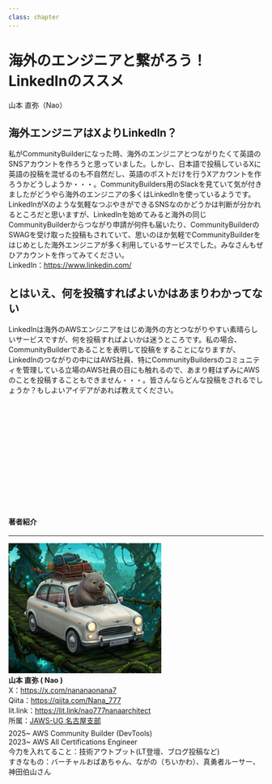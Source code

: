 ```yaml
---
class: chapter
---
```


# 海外のエンジニアと繋がろう！LinkedInのススメ


<div class="flush-right">
山本 直弥（Nao）
</div>


## 海外エンジニアはXよりLinkedIn？
私がCommunityBuilderになった時、海外のエンジニアとつながりたくて英語のSNSアカウントを作ろうと思っていました。しかし、日本語で投稿しているXに英語の投稿を混ぜるのも不自然だし、英語のポストだけを行うXアカウントを作ろうかどうしようか・・・。CommunityBuilders用のSlackを見ていて気が付きましたがどうやら海外のエンジニアの多くはLinkedInを使っているようです。LinkedInがXのような気軽なつぶやきができるSNSなのかどうかは判断が分かれるところだと思いますが、LinkedInを始めてみると海外の同じCommunityBuilderからつながり申請が何件も届いたり、CommunityBuilderのSWAGを受け取った投稿もされていて、思いのほか気軽でCommunityBuilderをはじめとした海外エンジニアが多く利用しているサービスでした。みなさんもぜひアカウントを作ってみてください。  
LinkedIn：https://www.linkedin.com/

## とはいえ、何を投稿すればよいかはあまりわかってない
LinkedInは海外のAWSエンジニアをはじめ海外の方とつながりやすい素晴らしいサービスですが、何を投稿すればよいかは迷うところです。私の場合、CommunityBuilderであることを表明して投稿をすることになりますが、LinkedInのつながりの中にはAWS社員、特にCommunityBuildersのコミュニティを管理している立場のAWS社員の目にも触れるので、あまり軽はずみにAWSのことを投稿することもできません・・・。皆さんならどんな投稿をされるでしょうか？もしよいアイデアがあれば教えてください。  
　  
　  
　  
　  
　  
　  
　  
　  
　  
　  
　  




#### 著者紹介

---

<div class="author-profile">
    <img src="images/naosan.jpg" width="60%">
    <div>
        <div>
            <b>山本 直弥 ( Nao )</b></br> 
            X：<a href="https://x.com/nananaonana7">https://x.com/nananaonana7</a></br> 
            Qiita：<a href="https://qiita.com/Nana_777">https://qiita.com/Nana_777</a></br> 
            lit.link：<a href="https://qiita.com/Nana_777">https://lit.link/nao777nanaarchitect</a></br> 
            所属：<a href="https://jawsug-nagoya.connpass.com/">JAWS-UG 名古屋支部</a>
        </div>
    </div>
</div>
<p style="margin-top: 0.5em; margin-bottom: 2em;">
2025~ AWS Community Builder (DevTools) </br> 
2023~ AWS All Certifications Engineer </br> 
今力を入れてること：技術アウトプット(LT登壇、ブログ投稿など) </br> 
すきなもの：バーチャルおばあちゃん、ながの（ちいかわ）、真勇者ルーサー、神田伯山さん </br> 
</p>